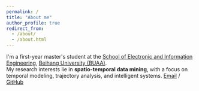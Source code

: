 ```yaml
---
permalink: /
title: "About me"
author_profile: true
redirect_from: 
  - /about/
  - /about.html
---
```


I'm a first-year master's student at the [School of Electronic and lnformation Engineering](https://www.ee.buaa.edu.cn/), [Beihang University (BUAA)](https://www.buaa.edu.cn/).  
My research interests lie in **spatio-temporal data mining**, with a focus on temporal modeling, trajectory analysis, and intelligent systems.
[Email](mailto:zy2402531@buaa.edu.cn) / [GitHub](https://github.com/soMRJI) 
